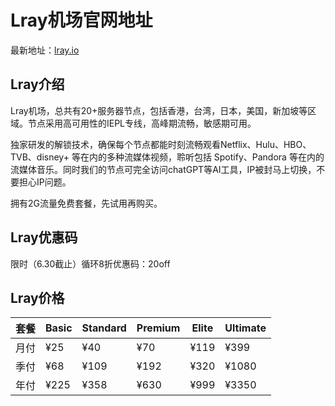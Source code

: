 # Lray机场官网地址

最新地址：[lray.io](https://url.gogogomiao.one/QYTN)

## Lray介绍

Lray机场，总共有20+服务器节点，包括香港，台湾，日本，美国，新加坡等区域。节点采用高可用性的IEPL专线，高峰期流畅，敏感期可用。

独家研发的解锁技术，确保每个节点都能时刻流畅观看Netflix、Hulu、HBO、TVB、disney+ 等在内的多种流媒体视频，聆听包括 Spotify、Pandora 等在内的流媒体音乐。同时我们的节点可完全访问chatGPT等AI工具，IP被封马上切换，不要担心IP问题。

拥有2G流量免费套餐，先试用再购买。

## Lray优惠码

限时（6.30截止）循环8折优惠码：20off

## Lray价格

|套餐|Basic|Standard|Premium|Elite|Ultimate|
|----|----|----|----|----|----|
|月付|¥25|¥40|¥70|¥119|¥399|
|季付|¥68|¥109|¥192|¥320|¥1080|
|年付|¥225|¥358|¥630|¥999|¥3350|

